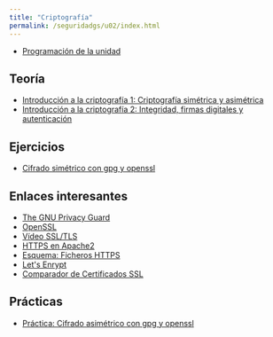```yaml
---
title: "Criptografía"
permalink: /seguridadgs/u02/index.html
---
```


* [Programación de la unidad](programacion.html)

## Teoría

* [Introducción a la criptografía 1: Criptografía simétrica y asimétrica](https://docs.google.com/presentation/d/e/2PACX-1vRBGbFkiTmBJgZe7YAnFhXzzTgHEDgw65-mnCcjv0_xtfRde_bqDylF7cHsQnj7DeQK9IxxYMWCUaPr/pub?start=false&loop=false&delayms=3000)
* [Introducción a la criptografía 2: Integridad, firmas digitales y autenticación](https://docs.google.com/presentation/d/e/2PACX-1vSifw-oLVril_ABXeukhyAcM4vs4o76VoKCwad8ULL7h7XTuNOypdOt80ZC7sEGywnQVSikOOU3dxjQ/pub?start=false&loop=false&delayms=3000)

<!--
* [Introducción a la criptografía 3: Certificados digitales](https://docs.google.com/presentation/d/e/2PACX-1vTGi-1tMnk64rSjc0wIA26ivs-DFhAPXi2mQL5FzHNMggXZdGyes8gjwKOUxkfkRsOhEP_X3vz5xq1h/pub?start=false&loop=false&delayms=3000)
-->

## Ejercicios

* [Cifrado simétrico con gpg y openssl](gpg.html)

## Enlaces interesantes

* [The GNU Privacy Guard](https://gnupg.org/)
* [OpenSSL](https://www.openssl.org/)
* [Vídeo SSL/TLS](https://www.youtube.com/watch?v=xkipgsvlb68)
* [HTTPS en Apache2](https://plataforma.josedomingo.org/pledin/cursos/servicios2011/files/https.pdf)
* [Esquema: Ficheros HTTPS](https://plataforma.josedomingo.org/pledin/cursos/servicios2011/files/EsquemaFicherosHTTPS.jpeg)
* [Let's Enrypt](https://letsencrypt.org/es/)
* [Comparador de Certificados SSL](https://www.dondominio.com/products/ssl/business-validation/)


## Prácticas

* [Práctica: Cifrado asimétrico con gpg y openssl](asimetrico.html)

<!--
* [Práctica: Integridad, firmas y autenticación](firma.html)
* [Práctica: Certificados digitales. HTTPS](https.html)
-->